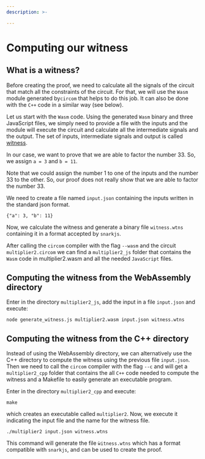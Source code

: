 ```yaml
---
description: >-

---
```


# Computing our witness

## What is a witness?

Before creating the proof, we need to calculate all the signals of the circuit that match all the constraints of the circuit. For that, we will use the `Wasm` module generated by`circom` that helps to do this job. It can also be done with the `C++` code in a similar way (see below).

Let us start with the `Wasm` code. Using the generated `Wasm` binary and three JavaScript files, we simply need to provide a file with the inputs and the module will execute the circuit and calculate all the intermediate signals and the output. The set of inputs, intermediate signals and output is called [witness](/background/background#witness).

In our case, we want to prove that we are able to factor the number 33. So, we assign `a = 3` and `b = 11`.

Note that we could assign the number 1 to one of the inputs and the number 33 to the other. So, our proof does not really show that we are able to factor the number 33. 

We need to create a file named `input.json` containing the inputs written in the standard json format.

```text
{"a": 3, "b": 11}
```

Now, we calculate the witness and generate a binary file `witness.wtns` containing it in a format accepted by `snarkjs`.

After calling the `circom` compiler with the flag `--wasm` and the circuit `multiplier2.circom` we can find a `multiplier2_js` folder that contains the `Wasm` code in multiplier2.wasm and all the needed `JavaScript` files.

## Computing the witness from the WebAssembly directory <a id="witness-from-wasm-directory"></a>

Enter in the directory `multiplier2_js`, add the input in a file `input.json` and execute:

```text
node generate_witness.js multiplier2.wasm input.json witness.wtns
```


## Computing the witness from the C++ directory <a id="witness-from-c-directory"></a>

Instead of using the WebAssembly directory, we can alternatively use the C++ directory to compute the witness using the previous file `input.json`. Then we need to call the `circom` compiler with the flag `--c` and will get a `multiplier2_cpp` folder that contains the all `C++` code needed to compute the witness and a Makefile to easily generate an executable program.

Enter in the directory `multiplier2_cpp` and execute:

```text
make
```


which creates an executable called `multiplier2`. Now, we execute it indicating the input file and the name for the witness file. 

```text
./multiplier2 input.json witness.wtns
```

This command will generate the file `ẁitness.wtns` which has a format compatible with `snarkjs`, and can be used to create the proof. 

<!--
g++ -pthread -o circuit-512-32-256-64 -I ../../Fr -I ../../ ../../main.cpp ../../Fr/fr.o ../../Fr/fr.cpp ../../calcwit.cpp ../../utils.cpp circuit-512-32-256-64.cpp -lgmp -O3

g++ -pthread -o circuit-512-32-256-64 -I Fr main.cpp Fr/fr.o Fr/fr.cpp calcwit.cpp utils.cpp circuit-512-32-256-64.cpp -lgmp -O3

g++ -pthread -o circuit-512-32-256-64 main.cpp fr.o fr.cpp calcwit.cpp utils.cpp circuit-512-32-256-64.cpp -lgmp -O3

To run the previous lines we can use make.
But first need to install some dependencies:

sudo apt install libgmp3-dev nasm

./aliascheck_test 

Usage: ./aliascheck_test <input.json> <output.wtns>

wtns is a binary format for the witness.

fr.asm is a field arithmetic in assembly.
fr_asm.o is the compiled with nasm of the previous one.

fr.cpp is the c++ that includes the previous program.
-->
